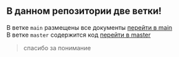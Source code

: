 ## В данном репозитории две ветки!  
В ветке ```main``` размещены все документы  [перейти в main](https://github.com/AnnaKachkaeva/Java-webApp/tree/main)  
В ветке ```master``` содержится код  [перейти в master](https://github.com/AnnaKachkaeva/Java-webApp/tree/master)

> спасибо за понимание
